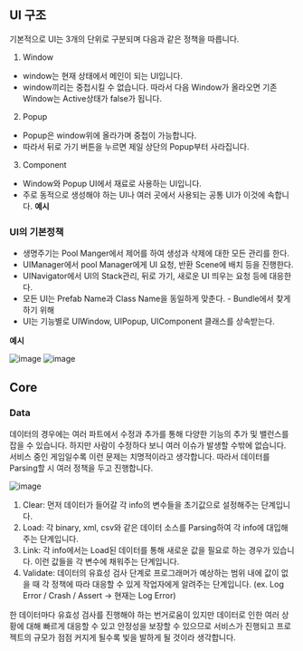 ## UI 구조
기본적으로 UI는 3개의 단위로 구분되며 다음과 같은 정책을 따릅니다.
1. Window
- window는 현재 상태에서 메인이 되는 UI입니다.
- window끼리는 중첩시킬 수 없습니다. 따라서 다음 Window가 올라오면 기존 Window는 Active상태가 false가 됩니다.
2. Popup
- Popup은 window위에 올라가며 중첩이 가능합니다.
- 따라서 뒤로 가기 버튼을 누르면 제일 상단의 Popup부터 사라집니다.
3. Component
- Window와 Popup UI에서 재료로 사용하는 UI입니다.
- 주로 동적으로 생성해야 하는 UI나 여러 곳에서 사용되는 공통 UI가 이것에 속합니다.
**예시**

### UI의 기본정책
-	생명주기는 Pool Manger에서 제어를 하여 생성과 삭제에 대한 모든 관리를 한다.
-	UIManager에서 pool Manager에게 UI 요청, 반환 Scene에 배치 등을 진행한다.
-	UINavigator에서 UI의 Stack관리, 뒤로 가기, 새로운 UI 띄우는 요청 등에 대응한다.
-	모든 UI는 Prefab Name과 Class Name을 동일하게 맞춘다. - Bundle에서 찾게 하기 위해
-	UI는 기능별로 UIWindow, UIPopup, UIComponent 클래스를 상속받는다.

**예시**

![image](https://github.com/user-attachments/assets/dc8b5fee-1daa-4a8a-a32e-144ff0d0ac43)
![image](https://github.com/user-attachments/assets/ac119382-ac75-405a-974d-7de4620449a5)

## Core
### Data
데이터의 경우에는 여러 파트에서 수정과 추가를 통해 다양한 기능의 추가 및 밸런스를 잡을 수 있습니다. 하지만 사람이 수정하다 보니 여러 이슈가 발생할 수밖에 없습니다. 서비스 중인 게임일수록 이런 문제는 치명적이라고 생각합니다. 
따라서 데이터를 Parsing할 시 여러 정책을 두고 진행합니다.

![image](https://github.com/user-attachments/assets/45c36d91-604e-4072-b41d-aa0cd608aa32)

1. Clear: 먼저 데이터가 들어갈 각 info의 변수들을 초기값으로 설정해주는 단계입니다.
2. Load: 각 binary, xml, csv와 같은 데이터 소스를 Parsing하여 각 info에 대입해주는 단계입니다.
3. Link: 각 info에서는 Load된 데이터를 통해 새로운 값을 필요로 하는 경우가 있습니다. 이런 값들을 각 변수에 채워주는 단계입니다.
4. Validate: 데이터의 유효성 검사 단계로 프로그래머가 예상하는 범위 내에 값이 없을 때 각 정책에 따라 대응할 수 있게 작업자에게 알려주는 단계입니다. (ex. Log Error / Crash / Assert -> 현재는 Log Error)

한 데이터마다 유효성 검사를 진행해야 하는 번거로움이 있지만 데이터로 인한 여러 상황에 대해 빠르게 대응할 수 있고 안정성을 보장할 수 있으므로 서비스가 진행되고 프로젝트의 규모가 점점 커지게 될수록 빛을 발하게 될 것이라 생각합니다.

